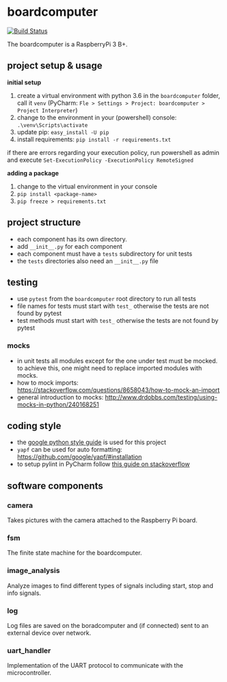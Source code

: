# boardcomputer
[![Build Status](https://travis-ci.com/eddex/pren2.svg?token=iW3x5jyw6cyxqZrqYqGq&branch=master)](https://travis-ci.com/eddex/pren2)

The boardcomputer is a RaspberryPi 3 B+.

## project setup & usage
**initial setup**
1. create a virtual environment with python 3.6 in the `boardcomputer` folder, call it `venv` (PyCharm: `Fle > Settings > Project: boardcomputer > Project Interpreter`)
2. change to the environment in your (powershell) console: `.\venv\Scripts\activate`
3. update pip: `easy_install -U pip`
4. install requirements: `pip install -r requirements.txt`

if there are errors regarding your execution policy, run powershell as admin and execute `Set-ExecutionPolicy -ExecutionPolicy RemoteSigned`

**adding a package**
1. change to the virtual environment in your console
2. `pip install <package-name>`
3. `pip freeze > requirements.txt`

## project structure
- each component has its own directory.
- add `__init__.py` for each component
- each component must have a `tests` subdirectory for unit tests
- the `tests` directories also need an `__init__.py` file

## testing
- use `pytest` from the `boardcomputer` root directory to run all tests
- file names for tests must start with `test_` otherwise the tests are not found by pytest
- test methods must start with `test_` otherwise the tests are not found by pytest

### mocks
- in unit tests all modules except for the one under test must be mocked. to achieve this, one might need to replace imported modules with mocks.
- how to mock imports: https://stackoverflow.com/questions/8658043/how-to-mock-an-import
- general introduction to mocks: http://www.drdobbs.com/testing/using-mocks-in-python/240168251

## coding style
- the [google python style guide](https://github.com/google/styleguide/blob/gh-pages/pyguide.md) is used for this project
- `yapf` can be used for auto formatting: https://github.com/google/yapf/#installation
- to setup pylint in PyCharm follow [this guide on stackoverflow](https://stackoverflow.com/questions/38134086/how-to-run-pylint-with-pycharm)

## software components

### camera
Takes pictures with the camera attached to the Raspberry Pi board.

### fsm
The finite state machine for the boardcomputer.

### image_analysis
Analyze images to find different types of signals including start, stop and info signals.

### log
Log files are saved on the boradcomputer and (if connected) sent to an external device over network.

### uart_handler
Implementation of the UART protocol to communicate with the microcontroller.
